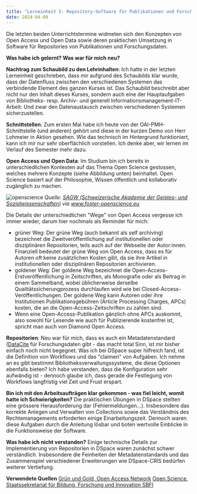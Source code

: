 ```yaml
---
title: "Lerneinheit 5: Repository-Software für Publikationen und Forschungsdaten"
date: 2024-04-09
---
```

Die letzten beiden Unterrichtstermine widmeten sich den Konzepten von Open Access und Open Data sowie deren praktischen Umsetzung in Software für Repositories von Publikationen und Forschungsdaten.

**Was habe ich gelernt? Was war für mich neu?**

**Nachtrag zum Schaubild zu den Lehrinhalten**: Ich hatte in der letzten Lerneinheit geschrieben, dass mir aufgrund des Schaubilds klar wurde, dass der Datenfluss zwischen den verschiedenen Systemen das verbindende Element des ganzen Kurses ist. Das Schaubild beschreibt aber nicht nur den Inhalt dieses Kurses, sondern auch eine der Hauptaufgaben von Bibliotheks- resp. Archiv- und generell Informationsmanagement-IT-Arbeit: Und zwar den Datenaustausch zwischen verschiedenen Systemen sicherzustellen.

**Schnittstellen**: Zum ersten Mal habe ich heute von der OAI-PMH-Schnittstelle (und anderen) gehört und diese in der kurzen Demo von Herr Lohmeier in Aktion gesehen. Wie das technisch im Hintergrund funktioniert, kann ich mir nur sehr oberflächlich vorstellen. Ich denke aber, wir lernen im Verlauf des Semester mehr dazu.

**Open Access und Open Data**: Im Studium bin ich bereits in unterschiedlichen Kontexten auf das Thema Open Science gestossen, welches mehrere Konzepte (siehe Abbildung unten) beinhaltet. Open Science basiert auf der Philosophie, Wissen öffentlich und kollaborativ zugänglich zu machen. 

![openscience](https://github.com/user-attachments/assets/947b5020-bf0c-431d-bb43-3125d1609752)
*Quelle: [SAGW (Schweizerische Akademie der Geistes- und Sozialwissenschaften)](https://www.sagw.ch/sagw/themen/wissenschaftskulturen/open-science) via www.foster-openscience.eu*

Die Details der unterschiedlichen "Wege" von Open Access vergesse ich immer wieder, darum hier nochmals als Reminder für mich:
- grüner Weg: Der grüne Weg (auch bekannt als self archiving) bezeichnet die Zweitveröffentlichung auf institutionellen oder disziplinären Repositorien, teils auch auf der Webseite der Autor:innen. Finanziell bedeutet der grüne Weg von Open Access, dass es für Autoren oft keine zusätzlichen Kosten gibt, da sie ihre Artikel in institutionellen oder disziplinären Repositorien archivieren.
- goldener Weg: Der goldene Weg bezeichnet die Open-Access-Erstveröffentlichung in Zeitschriften, als Monografie oder als Beitrag in einem Sammelband, wobei üblicherweise derselbe Qualitätssicherungprozess durchlaufen wird wie bei Closed-Access-Veröffentlichungen. Der goldene Weg kann Autoren oder ihre Institutionen Publikationsgebühren (Article Processing Charges, APCs) kosten, die an die Open-Access-Zeitschriften zu zahlen sind.
- Wenn eine Open-Access-Publikation gänzlich ohne APCs auskommt, also sowohl für Lesende wie auch für Publizierende kostenfrei ist, spricht man auch von Diamond Open Access.

**Repositorien**: Neu war für mich, dass es auch ein Metadatenstandard ([DataCite](http://schema.datacite.org/meta/kernel-4.5/) für Forschungsdaten gibt - das macht total Sinn, ist mir bisher einfach noch nicht begegnet. Was ich bei DSpace super hilfreich fand, ist die Definition von Workflows und das "claimen" von Aufgaben. Ich nehme an es gibt bestimmt Bibliotheksverwaltungssysteme, die diese Optionen ebenfalls bieten? Ich habe verstanden, dass die Konfiguration sehr aufwändig ist - dennoch glaube ich, dass gerade die Festlegung von Workflows langfristig viel Zeit und Frust erspart.


**Bin ich mit den Arbeitsaufträgen klar gekommen - was fiel leicht, womit hatte ich Schwierigkeiten?**
Die praktischen Übungen in DSpace stellten eine grössere Herausforderung dar (Fehlermeldungen...). Insbesondere das korrekte Anlegen und Verwalten von Collections sowie das Verständnis des Rechtemanagements erforderten einige Einarbeitungszeit. Dennoch waren diese Aufgaben durch die Anleitung lösbar und boten wertvolle Einblicke in die Funktionsweise der Software.

**Was habe ich nicht verstanden?**
Einige technische Details zur Implementierung von Repositorien in DSpace waren zunächst schwer verständlich. Insbesondere die Feinheiten der Metadatenstandards und das Zusammenspiel verschiedener Erweiterungen wie DSpace-CRIS bedürfen weiterer Vertiefung.


**Verwendete Quellen**
[Grün und Gold, Open Access Network](https://open-access.network/informieren/open-access-grundlagen/open-access-gruen-und-gold)
[Open Science, Staatssekretariat für Bildung, Forschung und Innovation SBFI](https://www.sbfi.admin.ch/sbfi/de/home/hs/hochschulen/hochschulpolitische-themen/open-science.html#:~:text=Open%20Science%20ist%20der%20Überbegriff,wissenschaftlicher%20Forschung%20nachhaltig%20gestärkt%20werden.)
